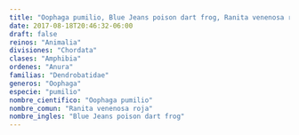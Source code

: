 ```yaml
---
title: "Oophaga pumilio, Blue Jeans poison dart frog, Ranita venenosa roja"
date: 2017-08-18T20:46:32-06:00
draft: false
reinos: "Animalia"
divisiones: "Chordata"
clases: "Amphibia"
ordenes: "Anura"
familias: "Dendrobatidae"
generos: "Oophaga"
especie: "pumilio"
nombre_cientifico: "Oophaga pumilio"
nombre_comun: "Ranita venenosa roja"
nombre_ingles: "Blue Jeans poison dart frog"
---
```

